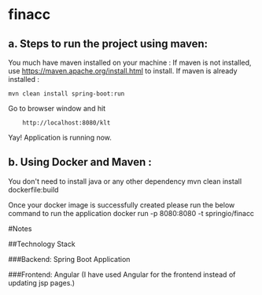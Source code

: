 # finacc

## a. Steps to run the project using maven:

You much have maven installed on your machine :
If maven is not installed, use https://maven.apache.org/install.html to install.
If maven is already installed :

	mvn clean install spring-boot:run

Go to browser window and hit
        
        http://localhost:8080/klt

Yay! Application is running now.

## b. Using Docker and Maven :

You don't need to install java or any other dependency
	mvn clean install dockerfile:build
	
Once your docker image is successfully created please run the below command to run the application
	docker run -p 8080:8080 -t springio/finacc

#Notes

##Technology Stack

###Backend: Spring Boot Application 

###Frontend: Angular (I have used Angular for the frontend instead of updating jsp pages.)

